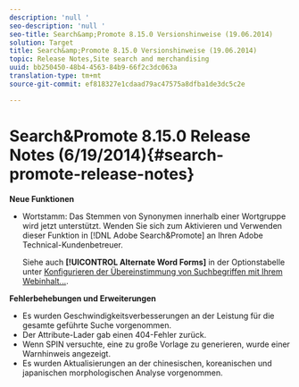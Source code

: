 ```yaml
---
description: 'null '
seo-description: 'null '
seo-title: Search&amp;Promote 8.15.0 Versionshinweise (19.06.2014)
solution: Target
title: Search&amp;Promote 8.15.0 Versionshinweise (19.06.2014)
topic: Release Notes,Site search and merchandising
uuid: bb250450-48b4-4563-84b9-66f2c3dc063a
translation-type: tm+mt
source-git-commit: ef818327e1cdaad79ac47575a8dfba1de3dc5c2e

---
```



# Search&amp;Promote 8.15.0 Release Notes (6/19/2014){#search-promote-release-notes}

**Neue Funktionen**

* Wortstamm: Das Stemmen von Synonymen innerhalb einer Wortgruppe wird jetzt unterstützt.  Wenden Sie sich zum Aktivieren und Verwenden dieser Funktion in [!DNL Adobe Search&Promote] an Ihren Adobe Technical-Kundenbetreuer.

   Siehe auch **[!UICONTROL Alternate Word Forms]** in der Optionstabelle unter [Konfigurieren der Übereinstimmung von Suchbegriffen mit Ihrem Webinhalt...](../c-about-linguistics-menu/c-about-words-and-language.md#task_351A9144A51F4B41923BDBACDEF3B616).

**Fehlerbehebungen und Erweiterungen**

* Es wurden Geschwindigkeitsverbesserungen an der Leistung für die gesamte geführte Suche vorgenommen.
* Der Attribute-Lader gab einen 404-Fehler zurück.
* Wenn SPIN versuchte, eine zu große Vorlage zu generieren, wurde einer Warnhinweis angezeigt.
* Es wurden Aktualisierungen an der chinesischen, koreanischen und japanischen morphologischen Analyse vorgenommen.

